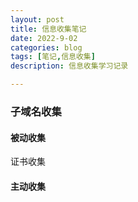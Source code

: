 ```yaml
---
layout: post
title: 信息收集笔记
date: 2022-9-02
categories: blog
tags: [笔记,信息收集]
description: 信息收集学习记录

---
```


### 子域名收集

#### 被动收集

证书收集



#### 主动收集
